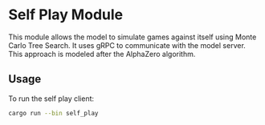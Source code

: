 # Self Play Module

This module allows the model to simulate games against itself using Monte
Carlo Tree Search. It uses gRPC to communicate with the model server.
This approach is modeled after the AlphaZero algorithm.

## Usage

To run the self play client:

```bash
cargo run --bin self_play
```
